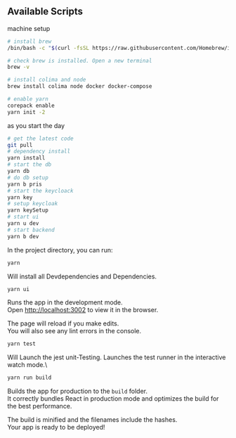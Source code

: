 ## Available Scripts

machine setup

```bash
# install brew
/bin/bash -c "$(curl -fsSL https://raw.githubusercontent.com/Homebrew/install/master/install.sh)"

# check brew is installed. Open a new terminal
brew -v

# install colima and node
brew install colima node docker docker-compose

# enable yarn
corepack enable
yarn init -2

```

as you start the day
```bash
# get the latest code
git pull
# dependency install
yarn install
# start the db
yarn db
# do db setup
yarn b pris
# start the keycloack
yarn key
# setup keycloak
yarn keySetup
# start ui
yarn u dev
# start backend
yarn b dev
```


In the project directory, you can run:

```bash
yarn
```

Will install all Devdependencies and Dependencies.

```bash
yarn ui
```

Runs the app in the development mode.\
Open [http://localhost:3002](http://localhost:3002) to view it in the browser.

The page will reload if you make edits.\
You will also see any lint errors in the console.

```bash
yarn test
```

Will Launch the jest unit-Testing.
Launches the test runner in the interactive watch mode.\

```bash
yarn run build
```

Builds the app for production to the `build` folder.\
It correctly bundles React in production mode and optimizes the build for the best performance.

The build is minified and the filenames include the hashes.\
Your app is ready to be deployed!
